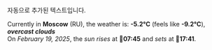 
자동으로 추가된 텍스트입니다.

<!--START_SECTION:weather:moscow-->
Currently in **Moscow** (RU), the weather is: **-5.2°C** (feels like **-9.2°C**), ***overcast clouds***<br/>
On *February 19, 2025*, the *sun rises* at 🌅**07:45** and *sets* at 🌇**17:41**.
<!--END_SECTION:weather-->

